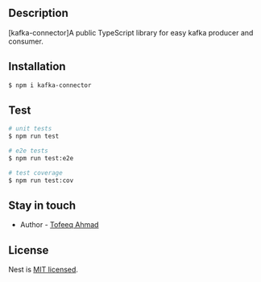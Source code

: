<p align="center">

</p>

## Description

[kafka-connector]A public TypeScript library for easy kafka producer and consumer.

## Installation

```bash
$ npm i kafka-connector
```

## Test

```bash
# unit tests
$ npm run test

# e2e tests
$ npm run test:e2e

# test coverage
$ npm run test:cov
```

## Stay in touch

- Author - [Tofeeq Ahmad]()

## License

Nest is [MIT licensed](LICENSE).
